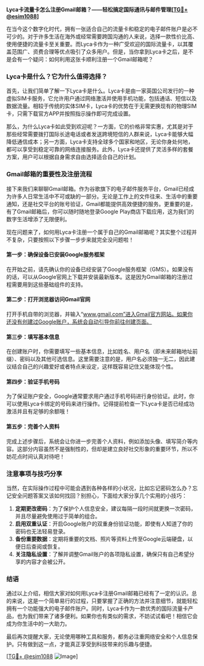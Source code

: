 **Lyca卡流量卡怎么注册Gmail邮箱？——轻松搞定国际通讯与邮件管理[[TG💪+ @esim1088](https://t.me/s/esim1088)]**

在当今这个数字化时代，拥有一张适合自己的流量卡和稳定的电子邮件账户是必不可少的。对于许多生活在海外或经常需要跨国沟通的人来说，选择一款性价比高、使用便捷的流量卡至关重要。而Lyca卡作为一种广受欢迎的国际流量卡，以其覆盖范围广、资费合理等优点吸引了众多用户。但是，当你拿到Lyca卡之后，是不是会有一个疑问：如何利用这张卡顺利注册一个Gmail邮箱呢？

### Lyca卡是什么？它为什么值得选择？

首先，让我们简单了解一下Lyca卡是什么。Lyca卡是由一家英国公司发行的一种虚拟SIM卡服务，它允许用户通过网络激活并使用手机功能，包括通话、短信以及数据流量。相较于传统的实体SIM卡，Lyca卡的优势在于无需更换现有的物理SIM卡，只需下载官方APP并按照指示操作即可完成设置。

那么，为什么Lyca卡如此受到欢迎呢？一方面，它的价格非常实惠，尤其是对于那些经常需要拨打国际长途电话或者发送跨境短信的人群来说，Lyca卡能够大幅降低通信成本；另一方面，Lyca卡支持全球多个国家和地区，无论你身处何地，都可以享受到稳定可靠的网络连接服务。此外，Lyca卡还提供了灵活多样的套餐方案，用户可以根据自身需求自由选择适合自己的计划。

### Gmail邮箱的重要性及注册流程

接下来我们来聊聊Gmail邮箱。作为谷歌旗下的电子邮件服务平台，Gmail已经成为许多人日常生活中不可或缺的一部分。无论是工作上的文件往来、生活中的重要通知，还是社交平台的账号验证，Gmail都能提供高效便捷的服务。更重要的是，有了Gmail邮箱后，你可以随时随地登录Google Play商店下载应用，这为我们的数字生活增添了无限便利。

现在问题来了，如何用Lyca卡注册一个属于自己的Gmail邮箱呢？其实整个过程并不复杂，只要按照以下步骤一步步来就完全没问题啦！

#### 第一步：确保设备已安装Google服务框架

在开始之前，请先确认你的设备已经安装了Google服务框架（GMS）。如果没有的话，可以从Google官网上下载并安装最新版本。这是因为Gmail邮箱的注册过程需要用到这些基础组件的支持。

#### 第二步：打开浏览器访问Gmail官网

打开手机自带的浏览器，并输入“www.gmail.com”进入Gmail官方网站。如果你还没有创建过Google账户，系统会自动引导你前往创建页面。

#### 第三步：填写基本信息

在创建账户时，你需要填写一些基本信息，比如姓名、用户名（即未来邮箱地址前缀）、密码以及其他可选信息。这里需要注意的是，用户名必须独一无二，因此建议结合自己的兴趣爱好或者特点来设定，这样既容易记住又能体现个性。

#### 第四步：验证手机号码

为了保证账户安全，Google通常要求用户通过手机号码进行身份验证。此时，你可以使用Lyca卡绑定的号码来进行操作。记得提前检查一下Lyca卡是否已经成功激活并且有足够的余额哦！

#### 第五步：完善个人资料

完成上述步骤后，系统会让你进一步完善个人资料，例如添加头像、填写简介等内容。这部分内容虽然不是强制性的，但却是建立良好社交形象的重要环节，所以不妨花点时间认真对待吧！

### 注意事项与技巧分享

当然，在实际操作过程中可能会遇到各种各样的小状况，比如忘记密码怎么办？忘记安全问题答案又该如何找回？别担心，下面给大家分享几个实用的小技巧：

1. **定期更改密码**：为了保护个人信息安全，建议每隔一段时间就更换一次密码，并且尽量避免使用过于简单的组合。
2. **启用双重认证**：开启Google账户的双重身份验证功能，即使有人知道了你的密码也无法轻易登录。
3. **备份重要数据**：定期将重要的文档、照片等资料上传至Google云端硬盘，以便日后查阅或恢复。
4. **关注隐私设置**：了解并调整Gmail账户的各项隐私设置，确保只有自己希望分享的内容才会被公开。

### 结语

通过以上介绍，相信大家对如何用Lyca卡注册Gmail邮箱已经有了一定的认识。总的来说，这是一个简单易行的过程，只要掌握了正确的方法并注意细节，就能轻松拥有一个功能强大的电子邮件账户。同时，Lyca卡作为一款优秀的国际流量卡产品，也为我们带来了诸多便利。如果你也有类似的需求，不妨试试看吧！相信它会成为你生活中的一大助力。

最后再次提醒大家，无论使用哪种工具和服务，都务必注重网络安全和个人信息保护。只有做到这一点，才能真正享受到科技带来的乐趣与便捷。

[[TG💪+ @esim1088](https://t.me/s/esim1088) ![Image](https://i.postimg.cc/4NQfJmqS/Snipaste-2025-05-13-00-14-12.png)]